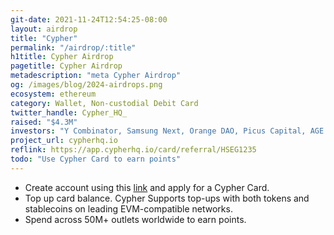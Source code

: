 ```yaml
---
git-date: 2021-11-24T12:54:25-08:00
layout: airdrop
title: "Cypher"
permalink: "/airdrop/:title"
h1title: Cypher Airdrop
pagetitle: Cypher Airdrop
metadescription: "meta Cypher Airdrop"
og: /images/blog/2024-airdrops.png
ecosystem: ethereum
category: Wallet, Non-custodial Debit Card
twitter_handle: Cypher_HQ_
raised: "$4.3M"
investors: "Y Combinator, Samsung Next, Orange DAO, Picus Capital, AGE Crypto"
project_url: cypherhq.io
reflink: https://app.cypherhq.io/card/referral/HSEG1235
todo: "Use Cypher Card to earn points"
---
```


- Create account using this [link](https://app.cypherhq.io/card/referral/HSEG1235) and apply for a Cypher Card.
- Top up card balance. Cypher Supports top-ups with both tokens and stablecoins on leading EVM-compatible networks.
- Spend across 50M+ outlets worldwide to earn points.

